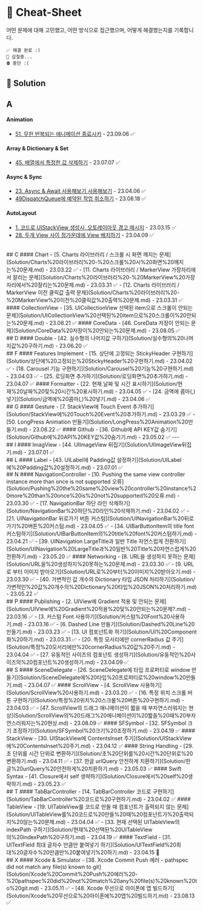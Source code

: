 # 🔖 Cheat-Sheet   
어떤 문제에 대해 고민했고, 어떤 방식으로 접근했으며, 어떻게 해결했는지를 기록합니다.
~~~
✅ 해결 완료 :)
🚧 삽질중...
⛔️ 중단 :(
~~~
 
## 💎 Solution

## A
#### Animation
- [51. 무한 반복되는 애니메이션 종료시키](Solution/무한%20반복되는%20애니메이션%20종료시키.md) - 23.09.06 ✅
#### Array & Dictionary & Set
- [45. 배열에서 특정한 값 삭제하기](Solution/배열에서%20특정한%20값%20삭제하기.md) - 23.07.07 ✅
#### Async & Sync
- [23. Async & Await 사용해보기 사용해보기](Solution/Async%20&%20Await%20사용해보기.md) - 23.04.06 ✅
- [49DispatchQueue에 예약된 작업 취소하기](Solution/DispatchQueue에%20예약된%20작업%20취소하기.md) - 23.08.18 ✅
#### AutoLayout
-  [1. 코드로 UIStackView 생성시, 오토레이아웃 경고 메시지](Solution/코드로%20UIStackView%20생성시,%20오토레이아웃%20경고%20메시지%20뜨는%20문제.md)  - 23.03.15 ✅
- [28. 두개 View 사이 정가운데에 View 배치하기](Solution/두개%20View%20사이%20정가운데에%20View%20배치하기.md) - 23.04.09 ✅
<br>
## C
#### Chart
- [5. Charts 라이브러리 / 스크롤 시 화면 깨지는 문제](Solution/Charts%20라이브러리%20-%20스크롤%20시%20화면%20깨지는%20문제.md) - 23.03.22 ✅
- [11. Charts 라이브러리 / MarkerView 가장자리에서 잘리는 문제](Solution/Charts%20라이브러리%20-%20MarkerView%20가장자리에서%20잘리는%20문제.md) - 23.03.31 ✅ 
- [12. Charts 라이브러리 / MarkerView 이전 클릭값 출력 문제](Solution/Charts%20라이브러리%20-%20MarkerView%20이전%20클릭값%20출력%20문제.md) - 23.03.31 ✅
#### CollectionView
- [35. UICollectionView 선택된 item으로 스크롤이 안되는 문제](Solution/UICollectionView%20선택된%20item으로%20스크롤이%20안되는%20문제.md) - 23.08.21 ✅
#### CoreData
- [46. CoreData 저장이 안되는 문제](Solution/CoreData%20저장이%20안되는%20문제.md) - 23.08.05 ✅
<br>
## D
#### Double
- [42. 실수형의 나머지값 구하기](Solution/실수형의%20나머지값%20구하기.md) - 23.06.20 ✅
<br>
## F
#### Features Implement
- [15. 상단에 고정되는 StickyHeader 구현하기](Solution/상단에%20고정되는%20StickyHeader%20구현하기.md) - 23.04.02 ✅
- [18. Carousel 기능 구현하기](Solution/Carousel%20기능%20구현하기.md) - 23.04.03 ✅
-  [25. 로딩화면 추가하기](Solution/로딩화면%20추가하기.md) - 23.04.07 ✅
#### Formatter
- [22. 현재 날짜 및 시간 표시하기](Solution/현재%20날짜%20및%20시간%20표시하기.md) - 23.04.05 ✅
- [24. 금액에 콤마(,) 넣기](Solution/금액에%20콤마(,)%20넣기.md) - 23.04.06 ✅
<br>
## G
#### Gesture
- [7. StackView에 Touch Event 추가하기](Solution/StackView에%20Touch%20Event%20추가하기.md) - 23.03.29 ✅
- [50. LongPress Animation 만들기](Solution/LongPress%20Animation%20만들기.md) - 23.08.22 ✅
#### Github
- [36. Github에 API KEY값 숨기기](Solution/Github에%20API%20KEY값%20숨기기.md) - 23.05.02 ✅
---
<br>
## I
#### ImagView
- [44. UIImageView 뒤집기](Solution/UIImageView뒤집기.md) - 23.07.01 ✅

<br>
## L
#### Label
- [43. UILabel에 Padding값 설정하기](Solution/UILabel에%20Padding값%20설정하기.md) - 23.07.01 ✅

<br>
## N
#### NavigationController
- [10. Pushing the same view controller instance more than once is not supported 오류](Solution/Pushing%20the%20same%20view%20controller%20instance%20more%20than%20once%20is%20not%20supported%20오류.md) - 23.03.30 ✅
- [17. NavigationBar 하단 라인 삭제하기](Solution/NavigationBar%20하단%20라인%20삭제하기.md) - 23.04.02 ✅
- [21. UINavigationBar 뒤로가기 버튼 커스텀](Solution/UINavigationBar%20뒤로가기%20버튼%20커스텀.md) - 23.04.05 ✅
- [34. UIBarButtonItem의 title font 커스텀하기](Solution/UIBarButtonItem의%20title%20font%20커스텀하기.md) - 23.04.21 ✅
- [39. UINavigation LargeTitle과 일반 Title 자연스럽게 전환하기](Solution/UINavigation%20LargeTitle과%20일반%20Title%20자연스럽게%20전환하기.md) - 23.05.20 ✅
#### Networking
- [8. URL을 생성하지 못하는 문제](Solution/URL을%20생성하지%20못하는%20문제.md) - 23.03.30 ✅
- [9. URL로 부터 이미지 받아오기](Solution/URL로%20부터%20이미지%20받아오기.md) - 23.03.30 ✅
- [40. 가변적인 값 개수의 Dictionary 타입 JSON 처리하기](Solution/가변적인%20값%20개수의%20Dictionary%20타입%20JSON%20처리하기.md) - 23.05.22 ✅
<br>
## P
#### Publishing
- [2. UIView에 Gradient 적용 및 안되는 문제](Solution/UIView에%20Gradient%20적용%20및%20안되는%20문제?.md) - 23.03.16 ✅
- [3. 커스텀 Font 사용하기](Solution/커스텀%20Font%20사용하기.md) - 23.03.16 ✅
- [6. Dashed Line 만들기](Solution/Dashed%20Line%20만들기.md) - 23.03.23 ✅
- [13. UI 컴포넌트화 하기](Solution/UI%20Component화%20하기.md) - 23.03.31 ✅
- [20. 특정 모서리에만 cornerRadius 값 주기](Solution/특정%20모서리에만%20cornerRadius%20값%20주기.md) - 23.04.04 ✅
- [27. 유동적인 사이즈의 컴포넌트 생성하기](Solution/유동적인%20사이즈의%20컴포넌트%20생성하기.md) - 23.04.09 ✅
<br>
## S
#### SceneDelegate
- [26. SceneDelegate에 타입 프로퍼티로 window 만들기](Solution/SceneDelegate에%20타입%20프로퍼티로%20window%20만들기.md) - 23.04.07 ✅
#### ScrollView
- [4. ScrollView 사용하기](Solution/ScrollView%20사용하기.md) - 23.03.20 ✅
- [16. 특정 위치 스크롤 버튼 구현하기](Solution/특정%20위치%20스크롤%20버튼%20구현하기.md) - 23.04.03 ✅
- [47. ScrollView의 드래그 애니메이션이 짧을 때 부자연스러워지는 현상](Solution/ScrollView의%20드래그%20애니메이션이%20짧을%20때%20부자연스러워지는%20현상.md) - 23.08.09 ✅
#### SFSymbol
- [32. SFSymbol 크기 조정하기](Solution/SFSymbol%20크기%20조정하기.md) - 23.04.19 ✅
#### StackView
- [30. UIStackView에 ContentsInset 주기](Solution/UIStackView에%20ContentsInset%20주기.md) - 23.04.12 ✅
#### String Handling
- [29. 초 단위를 시간 단위로 변환하기](Solution/초%20단위를%20시간%20단위로%20변환하기.md) - 23.04.11 ✅ 
- [37. 한글 urlQuery 안전하게 치환하기](Solution/한글%20urlQuery%20안전하게%20치환하기.md) - 23.05.03 ✅
#### Swift Syntax
- [41. Closure에서 self 생략하기](Solution/Closure에서%20self%20생략하기.md) - 23.05.23 ✅
<br>
## T
#### TabBarController
- [14. TabBarController 코드로 구현하기](Solution/TabBarController%20코드로%20구현하기.md) - 23.04.02 ✅
#### TableView
- [19. UITableView를 코드로 만들 때 컴포넌트가 출력되지 않는 문제](Solution/UITableView를%20코드로%20만들%20때%20컴포넌트가%20출력되지%20않는%20문제.md) - 23.04.04 ✅
- [33. 현재 선택된 UITableView의 indexPath 구하기](Solution/현재%20선택된%20UITableView의%20indexPath%20구하기.md) - 23.04.19 ✅
#### TextField
- [31. UITextField 최대 글자수 만큼만 붙여넣기 하기](Solution/UITextField%20최대%20글자수%20만큼만%20붙여넣기%20하기.md) - 23.04.15 🚧
<br>
## X
#### Xcode & Simulator
- [38. Xcode Commit Push 에러 - pathspec did not match any file(s) known to git](Solution/Xcode%20Commit%20Push%20에러%20-%20pathspec%20did%20not%20match%20any%20file(s)%20known%20to%20git.md) - 23.05.11 ✅
- [48. Xcode 무선으로 아이폰에 앱 빌드하기](Solution/Xcode%20무선으로%20아이폰에%20앱%20빌드하기.md) - 23.08.13 ✅